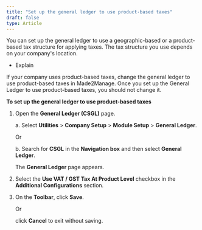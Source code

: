 ```yaml
---
title: "Set up the general ledger to use product-based taxes"
draft: false
type: Article
---
```


You can set up the general ledger to use a geographic-based or a product-based tax structure for applying taxes. The tax structure you use depends on your company's location.

- Explain

If your company uses product-based taxes, change the general ledger to use product-based taxes in Made2Manage. Once you set up the General Ledger to use product-based taxes, you should not change it.

**To set up the general ledger to use product-based taxes**

1. Open the **General Ledger (CSGL)** page.

    a. Select **Utilities** > **Company Setup** > **Module Setup** > **General Ledger**.

    Or

    b. Search for **CSGL** in the **Navigation box** and then select **General Ledger**.

    The **General Ledger** page appears.

2. Select the **Use VAT / GST Tax At Product Level** checkbox in the **Additional Configurations** section.

3. On the **Toolbar**, click **Save**.

   Or

   click **Cancel** to exit without saving.

   